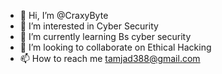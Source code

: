 - 👋 Hi, I’m @CraxyByte
- 👀 I’m interested in Cyber Security
- 🌱 I’m currently learning Bs cyber security
- 💞️ I’m looking to collaborate on Ethical Hacking
- 📫 How to reach me tamjad388@gmail.com

<!---
CraxyByte/CraxyByte is a ✨ special ✨ repository because its `README.md` (this file) appears on your GitHub profile.
You can click the Preview link to take a look at your changes.
--->
